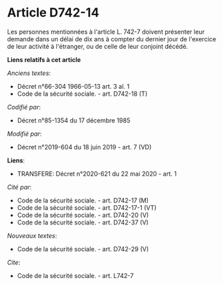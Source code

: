 # Article D742-14

Les personnes mentionnées à l'article L. 742-7 doivent présenter leur demande dans un délai de dix ans à compter du dernier
jour de l'exercice de leur activité à l'étranger, ou de celle de leur conjoint décédé.

**Liens relatifs à cet article**

_Anciens textes_:

  - Décret n°66-304 1966-05-13 art. 3 al. 1
  - Code de la sécurité sociale. - art. D742-18 (T)

_Codifié par_:

  - Décret n°85-1354 du 17 décembre 1985

_Modifié par_:

  - Décret n°2019-604 du 18 juin 2019 - art. 7 (VD)

**Liens**:

  - TRANSFERE: Décret n°2020-621 du 22 mai 2020 - art. 1

_Cité par_:

  - Code de la sécurité sociale. - art. D742-17 (M)
  - Code de la sécurité sociale. - art. D742-17-1 (VT)
  - Code de la sécurité sociale. - art. D742-20 (V)
  - Code de la sécurité sociale. - art. D742-37 (V)

_Nouveaux textes_:

  - Code de la sécurité sociale. - art. D742-29 (V)

_Cite_:

  - Code de la sécurité sociale. - art. L742-7
